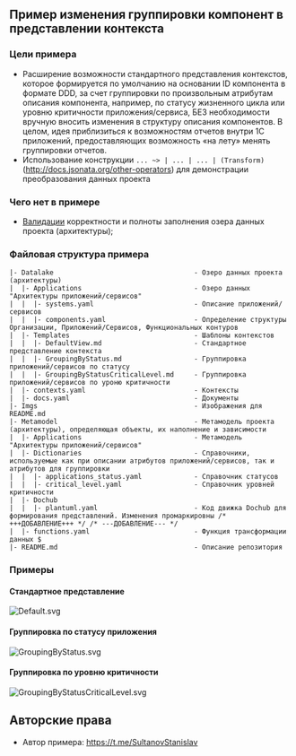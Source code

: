 ## Пример изменения группировки компонент в представлении контекста

### Цели примера
- Расширение возможности стандартного представления контекстов, которое формируется по умолчанию на основании ID компонента в формате DDD, за счет группировки по произвольным атрибутам описания компонента, например, по статусу жизненного цикла или уровню критичности приложения/сервиса, БЕЗ необходимости вручную вносить изменения в структуру описания компонентов. В целом, идея приблизиться к возможностям отчетов внутри 1С приложений, предоставляющих возможность «на лету» менять группировки отчетов.
- Использование конструкции `... ~> | ... | ... | (Transform)` (http://docs.jsonata.org/other-operators) для демонстрации преобразования данных проекта
 
### Чего нет в примере
- [Валидации](https://dochub.info/docs/dochub.rules) корректности и полноты заполнения озера данных проекта (архитектуры);

### Файловая структура примера

```
|- Datalake                                   - Озеро данных проекта (архитектуры)
|  |- Applications                            - Озеро данных "Архитектуры приложений/сервисов"
|  |  |- systems.yaml                         - Описание приложений/сервисов
|  |  |- components.yaml                      - Определение структуры Организации, Приложений/Сервисов, Функциональных контуров
|  |- Templates                               - Шаблоны контекстов
|  |  |- DefaultView.md                       - Стандартное представление контекста
|  |  |- GroupingByStatus.md                  - Группировка приложений/сервисов по статусу
|  |  |- GroupingByStatusCriticalLevel.md     - Группировка приложений/сервисов по уроню критичности
|  |- contexts.yaml                           - Контексты
|  |- docs.yaml                               - Документы
|- Imgs                                       - Изображения для README.md
|- Metamodel                                  - Метамодель проекта (архитектуры), определяющая объекты, их наполнение и зависимости
|  |- Applications                            - Метамодель "Архитектуры приложений/сервисов"
|  |- Dictionaries                            - Справочники, используемые как при описании атрибутов приложений/сервисов, так и атрибутов для группировки
|  |  |- applications_status.yaml             - Справочник статусов 
|  |  |- critical_level.yaml                  - Справочник уровней критичности
|  |- Dochub                                  
|  |  |- plantuml.yaml                        - Код движка Dochub для формирования представлений. Изменения промаркировны /* +++ДОБАВЛЕНИЕ+++ */ /* ---ДОБАВЛЕНИЕ--- */
|  |- functions.yaml                          - Функция трансформации данных $  
|- README.md                                  - Описание репозитория
```
### Примеры

#### Стандартное представление
![Default.svg](Imgs%2FDefault.svg)

#### Группировка по статусу приложения
![GroupingByStatus.svg](Imgs%2FGroupingByStatus.svg)

#### Группировка по уровню критичности
![GroupingByStatusCriticalLevel.svg](Imgs%2FGroupingByStatusCriticalLevel.svg)
## Авторские права
- Автор примера: https://t.me/SultanovStanislav
